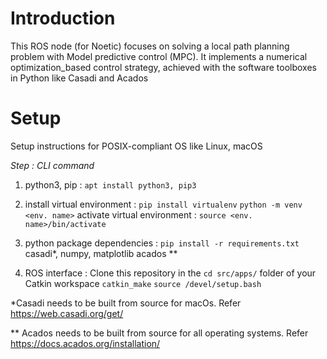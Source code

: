 # Introduction 
This ROS node (for Noetic) focuses on solving a local path planning problem with Model predictive control (MPC).
It implements a  numerical optimization_based control strategy, achieved with the software toolboxes in Python like Casadi and Acados

# Setup
Setup instructions for POSIX-compliant OS like Linux, macOS

*Step                           : CLI command*
1. python3, pip                 : ```apt install python3, pip3```
2. install virtual environment  : ```pip install virtualenv```
                                  ```python -m venv <env. name>```
   activate virtual environment : ```source <env. name>/bin/activate```
                                         
3. python package dependencies  : ```pip install -r requirements.txt```
   casadi*, numpy, matplotlib
   acados **

4. ROS interface                 : Clone this repository in the ```cd src/apps/```                                folder of your Catkin workspace 
                                   ```catkin_make```
                                   ```source /devel/setup.bash```

*Casadi needs to be built from source for macOs. Refer https://web.casadi.org/get/

** Acados needs to be built from source for all operating systems. Refer
https://docs.acados.org/installation/